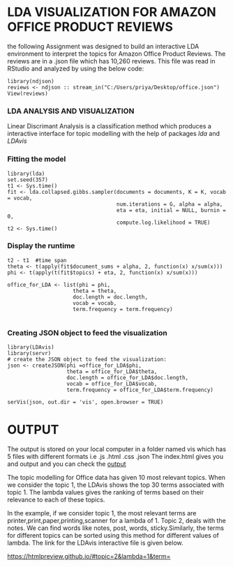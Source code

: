 # LDA VISUALIZATION FOR AMAZON OFFICE PRODUCT REVIEWS

the following Assignment was designed to build an interactive LDA environment to interpret the topics for Amazon Office Product Reviews. The reviews are in a .json file which has 10,260 reviews.
This file was read in RStudio and analyzed by using the below code:

```
library(ndjson)
reviews <- ndjson :: stream_in("C:/Users/priya/Desktop/office.json")
View(reviews)

```
### LDA ANALYSIS AND VISUALIZATION

Linear Discrimant Analysis is a classification method which produces a interactive interface for topic modelling with the help of packages *lda* and *LDAvis*

### Fitting the model 

```
library(lda)
set.seed(357)
t1 <- Sys.time()
fit <- lda.collapsed.gibbs.sampler(documents = documents, K = K, vocab = vocab, 
                                   num.iterations = G, alpha = alpha, 
                                   eta = eta, initial = NULL, burnin = 0,
                                   compute.log.likelihood = TRUE)
t2 <- Sys.time()

```
### Display the runtime

```
t2 - t1  #time span
theta <- t(apply(fit$document_sums + alpha, 2, function(x) x/sum(x)))
phi <- t(apply(t(fit$topics) + eta, 2, function(x) x/sum(x)))

office_for_LDA <- list(phi = phi,
                     theta = theta,
                     doc.length = doc.length,
                     vocab = vocab,
                     term.frequency = term.frequency)
                     
```
### Creating JSON object to feed the visualization 

```
library(LDAvis)
library(servr) 
# create the JSON object to feed the visualization:
json <- createJSON(phi =office_for_LDA$phi, 
                   theta = office_for_LDA$theta, 
                   doc.length = office_for_LDA$doc.length, 
                   vocab = office_for_LDA$vocab, 
                   term.frequency = office_for_LDA$term.frequency)

serVis(json, out.dir = 'vis', open.browser = TRUE)

```
# OUTPUT 

The output is stored on your local computer in a folder named vis which has 5 files with different formats i.e .js .html .css .json
The index.html gives you and output and you can check the [output](https://cdn.rawgit.com/pgundania/LDA/master/officeBA/index.html)

The topic modelling for Office data has given 10 most relevant topics. When we consider the topic 1, the LDAvis shows the top 30 terms associated with topic 1. The lambda values gives the ranking of terms based on their relevance to each of these topics.

In the example, if we consider topic 1, the most relevant terms are printer,print,paper,printing,scanner for a lambda of 1. Topic 2, deals with the notes. We can find words like notes, post, words, sticky.Similarly, the terms for different topics can be sorted using this method for different values of lambda. The link for the LDAvis interactive file is given below.

https://htmlpreview.github.io/#topic=2&lambda=1&term=

